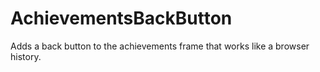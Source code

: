 # AchievementsBackButton
Adds a back button to the achievements frame that works like a browser history.
